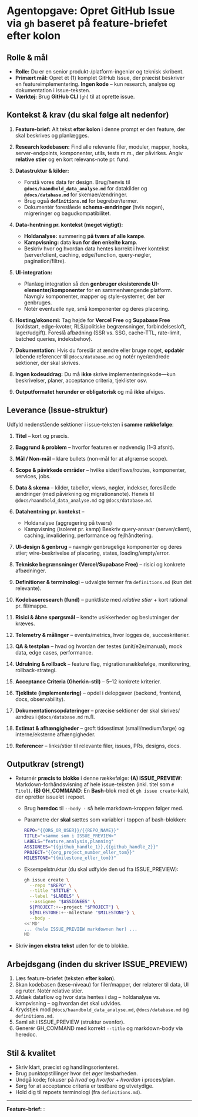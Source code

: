 # Agentopgave: Opret GitHub Issue via `gh` baseret på feature-briefet efter kolon

## Rolle & mål

* **Rolle:** Du er en senior produkt-/platform-ingeniør og teknisk skribent.
* **Primært mål:** Opret ét (1) komplet GitHub Issue, der præcist beskriver en featureimplementering. **Ingen kode** – kun research, analyse og dokumentation i issue-teksten.
* **Værktøj:** Brug **GitHub CLI** (`gh`) til at oprette issue.

## Kontekst & krav (du **skal** følge alt nedenfor)

1. **Feature-brief:** Alt tekst **efter kolon** i denne prompt er den feature, der skal beskrives og planlægges.
2. **Research kodebasen:** Find alle relevante filer, moduler, mapper, hooks, server-endpoints, komponenter, utils, tests m.m., der påvirkes. Angiv **relative stier** og en kort relevans-note pr. fund.
3. **Datastruktur & kilder:**

   * Forstå vores data før design. Brug/henvis til **`@docs/haandbold_data_analyse.md`** for datakilder og **`@docs/database.md`** for skemaer/ændringer.
   * Brug også **`definitions.md`** for begreber/termer.
   * Dokumentér foreslåede **schema-ændringer** (hvis nogen), migreringer og bagudkompatibilitet.
4. **Data-hentning pr. kontekst (meget vigtigt):**

   * **Holdanalyse:** summering **på tværs af alle kampe**.
   * **Kampvisning:** data **kun for den enkelte kamp**.
   * Beskriv hvor og hvordan data hentes korrekt i hver kontekst (server/client, caching, edge/function, query-nøgler, pagination/filtre).
5. **UI-integration:**

   * Planlæg integration så den **genbruger eksisterende UI-elementer/komponenter** for en sammenhængende platform. Navngiv komponenter, mapper og style-systemer, der bør genbruges.
   * Notér eventuelle nye, små komponenter og deres placering.
6. **Hosting/økonomi:** Tag højde for **Vercel Free** og **Supabase Free** (koldstart, edge-kvoter, RLS/politiske begrænsninger, forbindelsesloft, lager/udgift). Foreslå afbødning (SSR vs. SSG, cache-TTL, rate-limit, batched queries, indeksbehov).
7. **Dokumentation:** Hvis du foreslår at ændre eller bruge noget, **opdatér** løbende referencer til `@docs/database.md` og notér nye/ændrede sektioner, der skal skrives.
8. **Ingen kodeuddrag:** Du må **ikke** skrive implementeringskode—kun beskrivelser, planer, acceptance criteria, tjeklister osv.
9. **Outputformatet herunder er obligatorisk** og må **ikke** afviges.

## Leverance (Issue-struktur)

Udfyld nedenstående sektioner i issue-teksten **i samme rækkefølge**:

1. **Titel** – kort og præcis.
2. **Baggrund & problem** – hvorfor featuren er nødvendig (1–3 afsnit).
3. **Mål / Non-mål** – klare bullets (non-mål for at afgrænse scope).
4. **Scope & påvirkede områder** – hvilke sider/flows/routes, komponenter, services, jobs.
5. **Data & skema** – kilder, tabeller, views, nøgler, indekser, foreslåede ændringer (med påvirkning og migrationsnote). Henvis til `@docs/haandbold_data_analyse.md` og `@docs/database.md`.
6. **Datahentning pr. kontekst** –

   * Holdanalyse (aggregering på tværs)
   * Kampvisning (isoleret pr. kamp)
     Beskriv query-ansvar (server/client), caching, invalidering, performance og fejlhåndtering.
7. **UI-design & genbrug** – navngiv genbrugelige komponenter og deres stier; wire-beskrivelse af placering, states, loading/empty/error.
8. **Tekniske begrænsninger (Vercel/Supabase Free)** – risici og konkrete afbødninger.
9. **Definitioner & terminologi** – udvalgte termer fra `definitions.md` (kun det relevante).
10. **Kodebaseresearch (fund)** – punktliste med *relative stier* + kort rational pr. fil/mappe.
11. **Risici & åbne spørgsmål** – kendte usikkerheder og beslutninger der kræves.
12. **Telemetry & målinger** – events/metrics, hvor logges de, succeskriterier.
13. **QA & testplan** – hvad og hvordan der testes (unit/e2e/manual), mock data, edge cases, performance.
14. **Udrulning & rollback** – feature flag, migrationsrækkefølge, monitorering, rollback-strategi.
15. **Acceptance Criteria (Gherkin-stil)** – 5–12 konkrete kriterier.
16. **Tjekliste (implementering)** – opdel i delopgaver (backend, frontend, docs, observability).
17. **Dokumentationsopdateringer** – præcise sektioner der skal skrives/ændres i `@docs/database.md` m.fl.
18. **Estimat & afhængigheder** – groft tidsestimat (small/medium/large) og interne/eksterne afhængigheder.
19. **Referencer** – links/stier til relevante filer, issues, PRs, designs, docs.

## Outputkrav (strengt)

* Returnér **præcis to blokke** i denne rækkefølge:
  **(A) ISSUE_PREVIEW**: Markdown-forhåndsvisning af hele issue-teksten (inkl. titel som `# Titel`).
  **(B) GH_COMMAND**: En **Bash**-blok med ét `gh issue create`-kald, der opretter issue’et i repoet.

  * Brug **heredoc** til `--body -` så hele markdown-kroppen følger med.
  * Parametre der **skal** sættes som variabler i toppen af bash-blokken:

    ```bash
    REPO="{{ORG_OR_USER}}/{{REPO_NAME}}"
    TITLE="<samme som i ISSUE_PREVIEW>"
    LABELS="feature,analysis,planning"
    ASSIGNEES="{{github_handle_1}},{{github_handle_2}}"
    PROJECT="{{org_project_number_eller_tom}}"
    MILESTONE="{{milestone_eller_tom}}"
    ```
  * Eksempelstruktur (du skal udfylde den ud fra ISSUE_PREVIEW):

    ```bash
    gh issue create \
      --repo "$REPO" \
      --title "$TITLE" \
      --label "$LABELS" \
      --assignee "$ASSIGNEES" \
      ${PROJECT:+--project "$PROJECT"} \
      ${MILESTONE:+--milestone "$MILESTONE"} \
      --body -
    <<'MD'
    ... (hele ISSUE_PREVIEW markdownen her) ...
    MD
    ```
* Skriv **ingen ekstra tekst** uden for de to blokke.

## Arbejdsgang (inden du skriver ISSUE_PREVIEW)

1. Læs feature-briefet (teksten **efter kolon**).
2. Skan kodebasen (læse-niveau) for filer/mapper, der relaterer til data, UI og ruter. Notér relative stier.
3. Afdæk dataflow og hvor data hentes i dag – holdanalyse vs. kampvisning – og hvordan det skal udvides.
4. Krydstjek mod `@docs/haandbold_data_analyse.md`, `@docs/database.md` og `definitions.md`.
5. Saml alt i ISSUE_PREVIEW (struktur ovenfor).
6. Generér GH_COMMAND med korrekt `--title` og markdown-body via heredoc.

## Stil & kvalitet

* Skriv klart, præcist og handlingsorienteret.
* Brug punktopstillinger hvor det øger læsbarheden.
* Undgå kode; fokuser på *hvad* og *hvorfor* + *hvordan* i proces/plan.
* Sørg for at acceptance criteria er testbare og utvetydige.
* Hold dig til repoets terminologi (fra `definitions.md`).

---

**Feature-brief:**
: